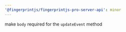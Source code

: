 ```yaml
---
'@fingerprintjs/fingerprintjs-pro-server-api': minor
---
```


make `body` required for the `updateEvent` method